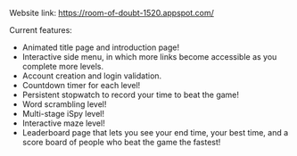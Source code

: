 Website link: https://room-of-doubt-1520.appspot.com/

Current features:
- Animated title page and introduction page!
- Interactive side menu, in which more links become accessible as you complete more levels.
- Account creation and login validation.
- Countdown timer for each level!
- Persistent stopwatch to record your time to beat the game!
- Word scrambling level!
- Multi-stage iSpy level!
- Interactive maze level!
- Leaderboard page that lets you see your end time, your best time, and a score board of people who beat the game the fastest!
